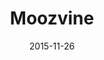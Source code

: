 ---
layout: site
title: "Moozvine"
date: 2015-11-26
categories: [community]
version: 1.4.0
major: 1
minor: 4
patch: 0
slug: moozvine
link: https://www.moozvine.com/catalogue/0/all/all
submitter: richmartin
permalink: /sites/:slug
---